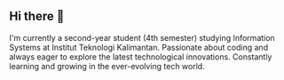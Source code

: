 ## Hi there 👋

I'm currently a second-year student (4th semester) studying Information Systems at Institut Teknologi Kalimantan. Passionate about coding and always eager to explore the latest technological innovations. Constantly learning and growing in the ever-evolving tech world. 



